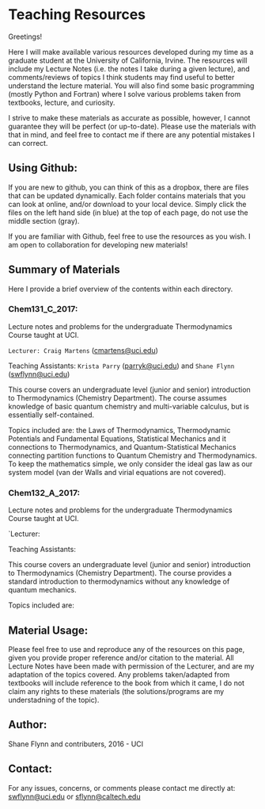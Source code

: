 # Teaching Resources
Greetings!

Here I will make available various resources developed during my time as a graduate student at the University of California, Irvine. 
The resources will include my Lecture Notes (i.e. the notes I take during a given lecture), and comments/reviews of topics I think students may find useful to better understand the lecture material. 
You will also find some basic programming (mostly Python and Fortran) where I solve various problems taken from textbooks, lecture, and curiosity.  

I strive to make these materials as accurate as possible, however, I cannot guarantee they will be perfect (or up-to-date). 
Please use the materials with that in mind, and feel free to contact me if there are any potential mistakes I can correct. 

## Using Github:
If you are new to github, you can think of this as a dropbox, there are files that can be updated dynamically.
Each folder contains materials that you can look at online, and/or download to your local device.
Simply click the files on the left hand side (in blue) at the top of each page, do not use the middle section (gray). 

If you are familiar with Github, feel free to use the resources as you wish.
I am open to collaboration for developing new materials!

## Summary of Materials
Here I provide a brief overview of the contents within each directory. 

### Chem131_C_2017:
Lecture notes and problems for the undergraduate Thermodynamics Course taught at UCI. 

`Lecturer: Craig Martens` (cmartens@uci.edu)

Teaching Assistants: `Krista Parry` (parryk@uci.edu) and `Shane Flynn` (swflynn@uci.edu)

This course covers an undergraduate level (junior and senior) introduction to Thermodynamics (Chemistry Department). 
The course assumes knowledge of basic quantum chemistry and multi-variable calculus, but is essentially self-contained. 

Topics included are: the Laws of Thermodynamics, Thermodynamic Potentials and Fundamental Equations, Statistical Mechanics and it connections to Thermodynamics, and Quantum-Statistical Mechanics connecting partition functions to Quantum Chemistry and Thermodynamics. 
To keep the mathematics simple, we only consider the ideal gas law as our system model (van der Walls and virial equations are not covered). 

### Chem132_A_2017:
Lecture notes and problems for the undergraduate Thermodynamics Course taught at UCI. 

`Lecturer:

Teaching Assistants: 

This course covers an undergraduate level (junior and senior) introduction to Thermodynamics (Chemistry Department). 
The course provides a standard introduction to thermodynamics without any knowledge of quantum mechanics. 

Topics included are: 


## Material Usage:
Please feel free to use and reproduce any of the resources on this page, given you provide proper reference and/or citation to the material. 
All Lecture Notes have been made with permission of the Lecturer, and are my adaptation of the topics covered. 
Any problems taken/adapted from textbooks will include reference to the book from which it came, I do not claim any rights to these materials (the solutions/programs are my understadning of the topic).

## Author:
Shane Flynn and contributers, 2016 - UCI

## Contact:
For any issues, concerns, or comments please contact me directly at:
swflynn@uci.edu or sflynn@caltech.edu
